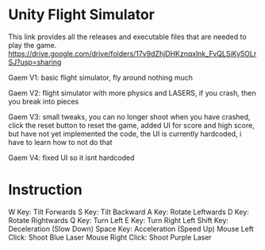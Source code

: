 # Unity Flight Simulator


This link provides all the releases and executable files that are needed to play the game.
https://drive.google.com/drive/folders/17v9dZhjDHKznqxlnk_FvQLSiKy5OLrSJ?usp=sharing

Gaem V1: basic flight simulator, fly around nothing much

Gaem V2: flight simulator with more physics and LASERS, if you crash, then you break into pieces

Gaem V3: small tweaks, you can no longer shoot when you have crashed, click the reset button to reset the game, added UI for score and high score, but have not yet implemented the code, the UI is currently hardcoded, i have to learn how to not do that

Gaem V4: fixed UI so it isnt hardcoded



# Instruction
W Key: Tilt Forwards
S Key: Tilt Backward
A Key: Rotate Leftwards
D Key: Rotate Rightwards
Q Key: Turn Left
E Key: Turn Right
Left Shift Key: Deceleration (Slow Down)
Space Key: Acceleration (Speed Up)
Mouse Left Click: Shoot Blue Laser
Mouse Right Click: Shoot Purple Laser
